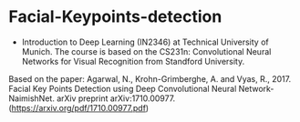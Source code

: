 # Facial-Keypoints-detection

* Introduction to Deep Learning (IN2346) at Technical University of Munich. The course is based on the CS231n: Convolutional Neural Networks for Visual Recognition from Standford University. 

Based on the paper: Agarwal, N., Krohn-Grimberghe, A. and Vyas, R., 2017. Facial Key Points Detection using Deep Convolutional Neural Network-NaimishNet. arXiv preprint arXiv:1710.00977.  (https://arxiv.org/pdf/1710.00977.pdf)


